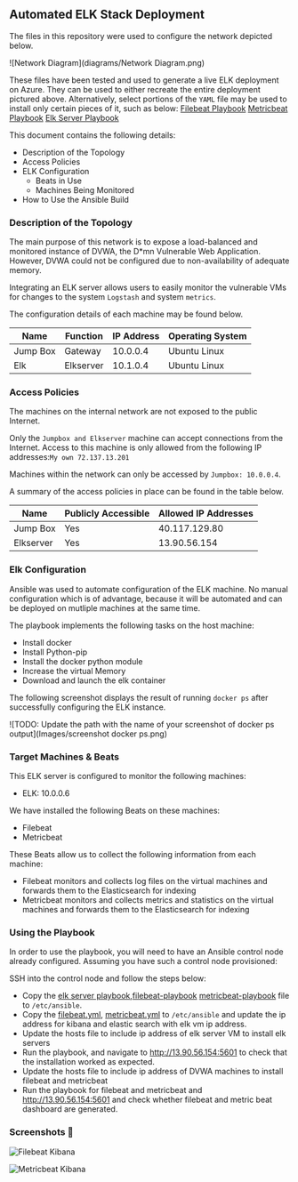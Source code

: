 ## Automated ELK Stack Deployment

The files in this repository were used to configure the network depicted below.

![Network Diagram](diagrams/Network Diagram.png)

These files have been tested and used to generate a live ELK deployment on Azure. They can be used to either recreate the entire deployment pictured above. Alternatively, select portions of the `YAML` file may be used to install only certain pieces of it, such as below:
[Filebeat Playbook](/ansibleplaybooks/filebeat-playbook.yml)
[Metricbeat Playbook](/ansibleplaybooks/metricbeatbeat-playbook.yml)
[Elk Server Playbook](/ansibleplaybooks/elk-server-playbook.yml)

This document contains the following details:
- Description of the Topology
- Access Policies
- ELK Configuration
  - Beats in Use
  - Machines Being Monitored
- How to Use the Ansible Build


### Description of the Topology

The main purpose of this network is to expose a load-balanced and monitored instance of DVWA, the D*mn Vulnerable Web Application.
However, DVWA could not be configured due to non-availability of adequate memory.

Integrating an ELK server allows users to easily monitor the vulnerable VMs for changes to the system `Logstash`  and system `metrics`.

The configuration details of each machine may be found below.


| Name     | Function | IP Address | Operating System |
|----------|----------|------------|------------------|
| Jump Box | Gateway   | 10.0.0.4  | Ubuntu Linux     |
| Elk      | Elkserver | 10.1.0.4  | Ubuntu Linux     |

### Access Policies

The machines on the internal network are not exposed to the public Internet.

Only the `Jumpbox and Elkserver` machine can accept connections from the Internet. Access to this machine is only allowed from the following IP addresses:`My own 72.137.13.201`

Machines within the network can only be accessed by `Jumpbox: 10.0.0.4`.

A summary of the access policies in place can be found in the table below.

| Name      | Publicly Accessible | Allowed IP Addresses     |
|-----------|---------------------|--------------------------|
| Jump Box  | Yes                | 40.117.129.80             |
| Elkserver | Yes                | 13.90.56.154              |

### Elk Configuration

Ansible was used to automate configuration of the ELK machine. No manual configuration which is of advantage, because it will be automated and can be deployed on mutliple machines at the same time.

The playbook implements the following tasks on the host machine:
- Install docker
- Install Python-pip
- Install the docker python module
- Increase the virtual Memory
- Download and launch the elk container

The following screenshot displays the result of running `docker ps` after successfully configuring the ELK instance.

![TODO: Update the path with the name of your screenshot of docker ps output](Images/screenshot docker ps.png)

### Target Machines & Beats
This ELK server is configured to monitor the following machines:
- ELK: 10.0.0.6

We have installed the following Beats on these machines:
- Filebeat
- Metricbeat

These Beats allow us to collect the following information from each machine:
- Filebeat monitors and collects log files on the virtual machines and forwards them to the Elasticsearch for indexing
- Metricbeat monitors and collects metrics and statistics on the virtual machines and forwards them to the Elasticsearch for indexing


### Using the Playbook
In order to use the playbook, you will need to have an Ansible control node already configured. Assuming you have such a control node provisioned:

SSH into the control node and follow the steps below:
- Copy the [elk server playbook](/ansibleplaybooks/elk-server-playbook.yml),[filebeat-playbook](/ansibleplaybooks/filebeat-playbook.yml) [metricbeat-playbook](/ansibleplaybooks/metricbeat-playbook.yml)  file to `/etc/ansible`.
- Copy the [filebeat.yml](/ansibleplaybooks/filebeat.yml), [metricbeat.yml](/ansibleplaybooks/metricbeat.yml) to `/etc/ansible` and update the ip address for kibana and elastic search with elk vm ip address.
- Update the hosts file to include ip address of elk server VM to install elk servers
- Run the playbook, and navigate to http://13.90.56.154:5601 to check that the installation worked as expected.
- Update the hosts file to include ip address of DVWA machines to install filebeat and metricbeat
- Run the playbook for filebeat and metricbeat and http://13.90.56.154:5601 and check whether filebeat and metric beat dashboard are generated.

### Screenshots :tada:

![Filebeat Kibana](/images/Filebeat.png)

![Metricbeat Kibana](/images/Metricbeat.png)


